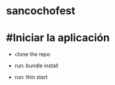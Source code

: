 sancochofest
============

#Iniciar la aplicación
======================

* clone the repo

* run: bundle install

* run: thin start